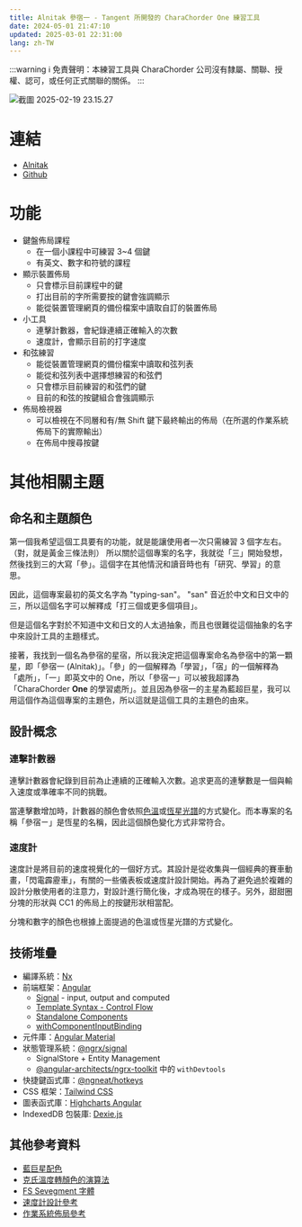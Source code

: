 ```yaml
---
title: Alnitak 參宿一 - Tangent 所開發的 CharaChorder One 練習工具
date: 2024-05-01 21:47:10
updated: 2025-03-01 22:31:00
lang: zh-TW
---
```

:::warning
:information_source: 免責聲明：本練習工具與 CharaChorder 公司沒有隸屬、關聯、授權、認可，或任何正式關聯的關係。
:::

![截圖 2025-02-19 23.15.27](https://hackmd.io/_uploads/HJR3BOX51l.png)


# 連結

- [Alnitak](https://andy23512.github.io/alnitak/)
- [Github](https://github.com/andy23512/alnitak)

# 功能

- 鍵盤佈局課程
  - 在一個小課程中可練習 3~4 個鍵
  - 有英文、數字和符號的課程
- 顯示裝置佈局
  - 只會標示目前課程中的鍵
  - 打出目前的字所需要按的鍵會強調顯示
  - 能從裝置管理網頁的備份檔案中讀取自訂的裝置佈局
- 小工具
  - 連擊計數器，會紀錄連續正確輸入的次數
  - 速度計，會顯示目前的打字速度
- 和弦練習
  - 能從裝置管理網頁的備份檔案中讀取和弦列表
  - 能從和弦列表中選擇想練習的和弦們
  - 只會標示目前練習的和弦們的鍵
  - 目前的和弦的按鍵組合會強調顯示
- 佈局檢視器
  - 可以檢視在不同層和有/無 Shift 鍵下最終輸出的佈局（在所選的作業系統佈局下的實際輸出）
  - 在佈局中搜尋按鍵

# 其他相關主題

## 命名和主題顏色

第一個我希望這個工具要有的功能，就是能讓使用者一次只需練習 3 個字左右。（對，就是黃金三條法則） 所以關於這個專案的名字，我就從「三」開始發想，然後找到三的大寫「參」。這個字在其他情況和讀音時也有「研究、學習」的意思。

因此，這個專案最初的英文名字為 "typing-san"。 "san" 音近於中文和日文中的三，所以這個名字可以解釋成「打三個或更多個項目」。

但是這個名字對於不知道中文和日文的人太過抽象，而且也很難從這個抽象的名字中來設計工具的主題樣式。

接著，我找到一個名為參宿的星宿，所以我決定把這個專案命名為參宿中的第一顆星，即「參宿一 (Alnitak)」。「參」的一個解釋為「學習」，「宿」的一個解釋為「處所」，「一」即英文中的 One，所以「參宿一」可以被我超譯為「CharaChorder **One** 的學習處所」。並且因為參宿一的主星為藍超巨星，我可以用這個作為這個專案的主題色，所以這就是這個工具的主題色的由來。

## 設計概念

### 連擊計數器

連擊計數器會紀錄到目前為止連續的正確輸入次數。追求更高的連擊數是一個與輸入速度或準確率不同的挑戰。

當連擊數增加時，計數器的顏色會依照[色溫](https://zh.wikipedia.org/zh-tw/%E8%89%B2%E6%B8%A9)或[恆星光譜](https://zh.wikipedia.org/wiki/%E6%81%92%E6%98%9F%E5%85%89%E8%B0%B1)的方式變化。而本專案的名稱「參宿ㄧ」是恆星的名稱，因此這個顏色變化方式非常符合。

### 速度計

速度計是將目前的速度視覺化的一個好方式。其設計是從收集與一個經典的賽車動畫，「閃電霹靂車」，有關的一些儀表板或速度計設計開始。再為了避免過於複雜的設計分散使用者的注意力，對設計進行簡化後，才成為現在的樣子。另外，甜甜圈分塊的形狀與 CC1 的佈局上的按鍵形狀相當配。

分塊和數字的顏色也根據上面提過的色溫或恆星光譜的方式變化。

## 技術堆疊

- 編譯系統：[Nx](https://nx.dev/)
- 前端框架：[Angular](https://angular.dev/)
  - [Signal](https://angular.dev/guide/signals) - input, output and computed
  - [Template Syntax - Control Flow](https://angular.dev/guide/templates/control-flow) 
  - [Standalone Components](https://angular.dev/guide/components/importing#standalone-components)
  - [withComponentInputBinding](https://angular.dev/guide/routing/routing-with-urlmatcher#configure-your-routes-for-your-application)
- 元件庫：[Angular Material](https://material.angular.io/)
- 狀態管理系統：[@ngrx/signal](https://ngrx.io/guide/signals/)
  - SignalStore + Entity Management
  - [@angular-architects/ngrx-toolkit](https://github.com/angular-architects/ngrx-toolkit) 中的 `withDevtools`
- 快捷鍵函式庫：[@ngneat/hotkeys](https://github.com/ngneat/hotkeys)
- CSS 框架：[Tailwind CSS](https://tailwindcss.com/)
- 圖表函式庫：[Highcharts Angular](https://github.com/highcharts/highcharts-angular)
- IndexedDB 包裝庫: [Dexie.js](https://dexie.org/)

## 其他參考資料

- [藍巨星配色](https://www.color-hex.com/color-palette/28907)
- [克氏溫度轉顏色的演算法](https://tannerhelland.com/2012/09/18/convert-temperature-rgb-algorithm-code.html)
- [FS Sevegment 字體](https://fontstruct.com/fontstructions/show/2390233/fs-sevegment)
- [速度計設計參考](https://www.youtube.com/watch?v=kyjPWP7NGuk)
- [作業系統佈局參考](https://kbdlayout.info/)
